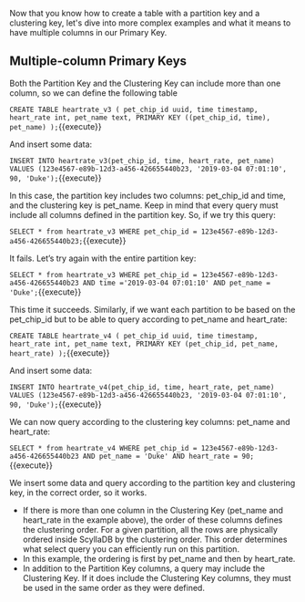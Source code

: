 Now that you know how to create a table with a partition key and a clustering key, let's dive into more complex examples and what it means to have multiple columns in our Primary Key. 

## Multiple-column Primary Keys


Both the Partition Key and the Clustering Key can include more than one column, so we can define the following table 

`CREATE TABLE heartrate_v3 (
   pet_chip_id uuid,
   time timestamp,
   heart_rate int,
   pet_name text,
   PRIMARY KEY ((pet_chip_id, time), pet_name)
);`{{execute}}

And insert some data:

`INSERT INTO heartrate_v3(pet_chip_id, time, heart_rate, pet_name) VALUES (123e4567-e89b-12d3-a456-426655440b23, '2019-03-04 07:01:10', 90, 'Duke');`{{execute}}

In this case, the partition key includes two columns: pet_chip_id and time, and the clustering key is pet_name. Keep in mind that every query must include all columns defined in the partition key. So, if we try this query:

`SELECT * from heartrate_v3 WHERE pet_chip_id = 123e4567-e89b-12d3-a456-426655440b23;`{{execute}}

It fails. 
Let’s try again with the entire partition key: 

`SELECT * from heartrate_v3 WHERE pet_chip_id = 123e4567-e89b-12d3-a456-426655440b23 AND time ='2019-03-04 07:01:10' AND pet_name = 'Duke';`{{execute}}

This time it succeeds. 
Similarly, if we want each partition to be based on the pet_chip_id but to be able to query according to pet_name and heart_rate:

`CREATE TABLE heartrate_v4 (
   pet_chip_id uuid,
   time timestamp,
   heart_rate int,
   pet_name text,
   PRIMARY KEY (pet_chip_id, pet_name, heart_rate)
);`{{execute}}

And insert some data:

`INSERT INTO heartrate_v4(pet_chip_id, time, heart_rate, pet_name) VALUES (123e4567-e89b-12d3-a456-426655440b23, '2019-03-04 07:01:10', 90, 'Duke');`{{execute}}

We can now query according to the clustering key columns: pet_name and heart_rate:

`SELECT * from heartrate_v4 WHERE pet_chip_id = 123e4567-e89b-12d3-a456-426655440b23 AND pet_name = 'Duke' AND heart_rate = 90;`{{execute}}


We insert some data and query according to the partition key and clustering key, in the correct order, so it works. 

* If there is more than one column in the Clustering Key (pet_name and heart_rate in the example above), the order of these columns defines the clustering order. For a given partition, all the rows are physically ordered inside ScyllaDB by the clustering order. This order determines what select query you can efficiently run on this partition.
* In this example, the ordering is first by pet_name and then by heart_rate.
* In addition to the Partition Key columns, a query may include the Clustering Key. If it does include the Clustering Key columns, they must be used in the same order as they were defined.


